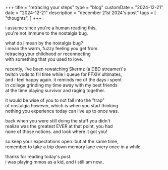 +++
title = "retracing your steps"
type = "blog"
customDate = "2024-12-21"
date = "2024-12-21"
description = "december 21st 2024's post"
tags = [
    "thoughts",
]
+++

i assume since you're a human reading this,\
you're not immune to the nostalgia bug.

what do i mean by the nostalgia bug?\
i mean the warm, fuzzy feeling you get from\
retracing your childhood or reconnecting\
with something that you used to love.

recently, i've been rewatching Skermz (a DBD streamer)'s\
twitch vods to fill time while i queue for FFXIV ultimates,\
and i feel happy again. it reminds me of the days i spent\
in college grinding my time away with my best friends\
at the time playing survivor and raging together.

it would be wise of you to not fall into the "trap"\
of nostalgia however, which is when you start thinking\
nothing you experience today can live up to once was.

back when you were still doing the stuff you didn't\
realize was the greatest EVER at that point, you had\
none of those notions. and look where it got you!

so keep your expectations open. but at the same time,\
remember to take a trip down memory lane every once in a while.

thanks for reading today's post.\
i was playing mmos as a kid, and i still am now..